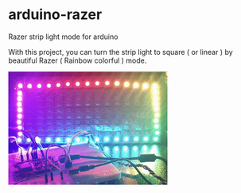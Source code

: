 # arduino-razer
Razer strip light mode for arduino

With this project, you can turn the strip light to square ( or linear ) by beautiful Razer ( Rainbow colorful ) mode.

![Demo](demo.gif)
